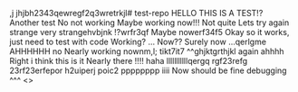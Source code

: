 ,j jhjbh2343qewregf2q3wretrkjl# test-repo
HELLO THIS IS A TEST!?
Another test
No not working
Maybe working now!!!
Not quite
Lets try again
strange
very strangehvbjnk
!?wrfr3qf
Maybe nowerf34f5
Okay so it works, just need to test with code
Working?
...
Now??
Surely now
...qerlgme
AHHHHHH
no
Nearly working nownm,l; tikt7it7
^^ghjktgrthjkl
again
ahhhh
Right i think this is it
Nearly there
!!!!
haha
lllllllllllqergq rgf23refg 23rf23erfepor h2uiperj poic2
pppppppp
iiii
Now should be fine
debugging
^^^
<>
